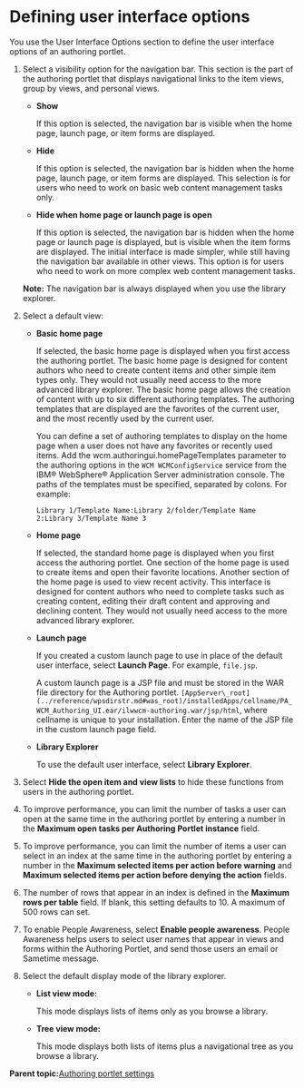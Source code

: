 # Defining user interface options

You use the User Interface Options section to define the user interface options of an authoring portlet.

1.  Select a visibility option for the navigation bar. This section is the part of the authoring portlet that displays navigational links to the item views, group by views, and personal views.

    -   **Show**

        If this option is selected, the navigation bar is visible when the home page, launch page, or item forms are displayed.

    -   **Hide**

        If this option is selected, the navigation bar is hidden when the home page, launch page, or item forms are displayed. This selection is for users who need to work on basic web content management tasks only.

    -   **Hide when home page or launch page is open**

        If this option is selected, the navigation bar is hidden when the home page or launch page is displayed, but is visible when the item forms are displayed. The initial interface is made simpler, while still having the navigation bar available in other views. This option is for users who need to work on more complex web content management tasks.

    **Note:** The navigation bar is always displayed when you use the library explorer.

2.  Select a default view:

    -   **Basic home page**

        If selected, the basic home page is displayed when you first access the authoring portlet. The basic home page is designed for content authors who need to create content items and other simple item types only. They would not usually need access to the more advanced library explorer. The basic home page allows the creation of content with up to six different authoring templates. The authoring templates that are displayed are the favorites of the current user, and the most recently used by the current user.

        You can define a set of authoring templates to display on the home page when a user does not have any favorites or recently used items. Add the wcm.authoringui.homePageTemplates parameter to the authoring options in the `WCM WCMConfigService` service from the IBM® WebSphere® Application Server administration console. The paths of the templates must be specified, separated by colons. For example:

        ```
        Library 1/Template Name:Library 2/folder/Template Name 2:Library 3/Template Name 3
        ```

    -   **Home page**

        If selected, the standard home page is displayed when you first access the authoring portlet. One section of the home page is used to create items and open their favorite locations. Another section of the home page is used to view recent activity. This interface is designed for content authors who need to complete tasks such as creating content, editing their draft content and approving and declining content. They would not usually need access to the more advanced library explorer.

    -   **Launch page**

        If you created a custom launch page to use in place of the default user interface, select **Launch Page**. For example, `file.jsp`.

        A custom launch page is a JSP file and must be stored in the WAR file directory for the Authoring portlet. `[AppServer\_root](../reference/wpsdirstr.md#was_root)/installedApps/cellname/PA_WCM_Authoring_UI.ear/ilwwcm-authoring.war/jsp/html`, where cellname is unique to your installation. Enter the name of the JSP file in the custom launch page field.

    -   **Library Explorer**

        To use the default user interface, select **Library Explorer**.

3.  Select **Hide the open item and view lists** to hide these functions from users in the authoring portlet.

4.  To improve performance, you can limit the number of tasks a user can open at the same time in the authoring portlet by entering a number in the **Maximum open tasks per Authoring Portlet instance** field.

5.  To improve performance, you can limit the number of items a user can select in an index at the same time in the authoring portlet by entering a number in the **Maximum selected items per action before warning** and **Maximum selected items per action before denying the action** fields.

6.  The number of rows that appear in an index is defined in the **Maximum rows per table** field. If blank, this setting defaults to 10. A maximum of 500 rows can set.

7.  To enable People Awareness, select **Enable people awareness**. People Awareness helps users to select user names that appear in views and forms within the Authoring Portlet, and send those users an email or Sametime message.

8.  Select the default display mode of the library explorer.

    -   **List view mode:**

        This mode displays lists of items only as you browse a library.

    -   **Tree view mode:**

        This mode displays both lists of items plus a navigational tree as you browse a library.


**Parent topic:**[Authoring portlet settings](../panel_help/wcm_config_authoringportlet.md)


